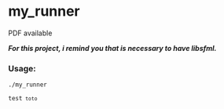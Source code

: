 # my_runner
PDF available

___For this project, i remind you that is necessary to have libsfml.___
### Usage:
    ./my_runner

<code>test<code>
    toto
